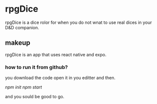 # rpgDice

rpgDice is a dice rolor for when you do not wnat to use real dices in your D&D companion.

## makeup

rpgDice is an app that uses react native and expo.

### how to run it from github?

you download the code open it in you editter and then.

*npm init*
*npm start*

and you sould be good to go.
